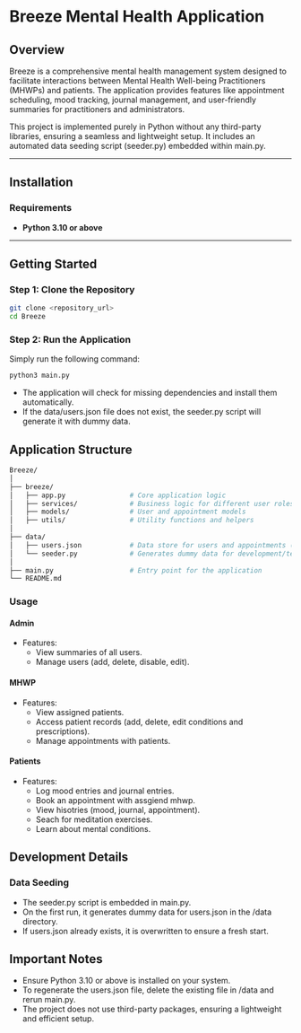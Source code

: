# Breeze Mental Health Application

## Overview

Breeze is a comprehensive mental health management system designed to facilitate interactions between Mental Health Well-being Practitioners (MHWPs) and patients. The application provides features like appointment scheduling, mood tracking, journal management, and user-friendly summaries for practitioners and administrators.

This project is implemented purely in Python without any third-party libraries, ensuring a seamless and lightweight setup. It includes an automated data seeding script (seeder.py) embedded within main.py.

---

## Installation

### Requirements

- **Python 3.10 or above**

---

## Getting Started

### Step 1: Clone the Repository

```bash
git clone <repository_url>
cd Breeze
```

### Step 2: Run the Application

Simply run the following command:

```bash
python3 main.py
```

- The application will check for missing dependencies and install them automatically.
- If the data/users.json file does not exist, the seeder.py script will generate it with dummy data.

## Application Structure

```bash
Breeze/
│
├── breeze/
│   ├── app.py                # Core application logic
│   ├── services/             # Business logic for different user roles
│   ├── models/               # User and appointment models
│   ├── utils/                # Utility functions and helpers
│
├── data/
│   ├── users.json            # Data store for users and appointments (auto-generated)
│   └── seeder.py             # Generates dummy data for development/testing
│
├── main.py                   # Entry point for the application
└── README.md
```

### Usage

#### Admin

- Features:
  - View summaries of all users.
  - Manage users (add, delete, disable, edit).

#### MHWP

- Features:
  - View assigned patients.
  - Access patient records (add, delete, edit conditions and prescriptions).
  - Manage appointments with patients.

#### Patients

- Features:
  - Log mood entries and journal entries.
  - Book an appointment with assgiend mhwp.
  - View hisotries (mood, journal, appointment).
  - Seach for meditation exercises.
  - Learn about mental conditions.

## Development Details

### Data Seeding

- The seeder.py script is embedded in main.py.
- On the first run, it generates dummy data for users.json in the /data directory.
- If users.json already exists, it is overwritten to ensure a fresh start.

## Important Notes

- Ensure Python 3.10 or above is installed on your system.
- To regenerate the users.json file, delete the existing file in /data and rerun main.py.
- The project does not use third-party packages, ensuring a lightweight and efficient setup.
